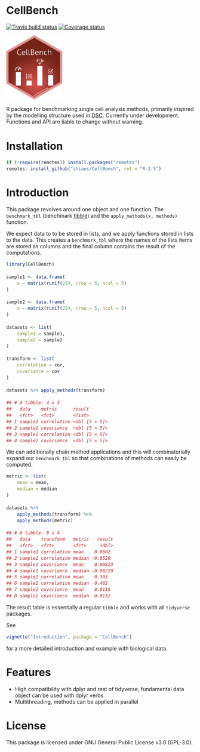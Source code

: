 # CellBench

[![Travis build status](https://travis-ci.org/Shians/CellBench.svg?branch=master)](https://travis-ci.org/Shians/CellBench)
[![Coverage status](https://codecov.io/gh/Shians/CellBench/branch/master/graph/badge.svg)](https://codecov.io/github/Shians/CellBench?branch=master)

<img src="https://github.com/Shians/CellBench/raw/master/CellBench.png" width="150" />

R package for benchmarking single cell analysis methods, primarily inspired by the modelling structure used in [DSC](https://github.com/stephenslab/dsc). Currently under development. Functions and API are liable to change without warning.

# Installation

```r
if (!require(remotes)) install.packages("remotes")
remotes::install_github("shians/CellBench", ref = "R-3.5")
```

# Introduction

This package revolves around one object and one function. The `benchmark_tbl` (benchmark [tibble](https://tibble.tidyverse.org)) and the `apply_methods(x, methods)` function.

We expect data to to be stored in lists, and we apply functions stored in lists to the data. This creates a `benchmark_tbl` where the names of the lists items are stored as columns and the final column contains the result of the computations.

```r
library(CellBench)

sample1 <- data.frame(
    x = matrix(runif(25), nrow = 5, ncol = 5)
)

sample2 <- data.frame(
    x = matrix(runif(25), nrow = 5, ncol = 5)
)

datasets <- list(
    sample1 = sample1,
    sample2 = sample2
)

transform <- list(
    correlation = cor,
    covariance = cov
)

datasets %>% apply_methods(transform)

## # A tibble: 4 x 3
##   data    metric      result       
##   <fct>   <fct>       <list>       
## 1 sample1 correlation <dbl [5 × 5]>
## 2 sample1 covariance  <dbl [5 × 5]>
## 3 sample2 correlation <dbl [5 × 5]>
## 4 sample2 covariance  <dbl [5 × 5]>
```

We can additionally chain method applications and this will combinatorially expand our `benchmark_tbl` so that combinations of methods can easily be computed.

```r
metric <- list(
    mean = mean,
    median = median
)

datasets %>%
    apply_methods(transform) %>%
    apply_methods(metric)

## # A tibble: 8 x 4
##   data    transform   metric   result
##   <fct>   <fct>       <fct>     <dbl>
## 1 sample1 correlation mean    0.0602 
## 2 sample1 correlation median -0.0520 
## 3 sample1 covariance  mean    0.00823
## 4 sample1 covariance  median -0.00219
## 5 sample2 correlation mean    0.303  
## 6 sample2 correlation median  0.482  
## 7 sample2 covariance  mean    0.0115 
## 8 sample2 covariance  median  0.0132 
```

The result table is essentially a regular `tibble` and works with all `tidyverse` packages.

See

```r
vignette("Introduction", package = "CellBench")
```

for a more detailed introduction and example with biological data.

# Features

* High compatibility with dplyr and rest of tidyverse, fundamental data object can be used with dplyr verbs
* Multithreading, methods can be applied in parallel

# License

This package is licensed under GNU General Public License v3.0 (GPL-3.0).
